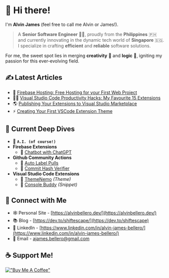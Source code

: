 # 👋 Hi there!

I'm **Alvin James** (feel free to call me Alvin or James!).

> A **Senior Software Engineer** 🧑‍💻, proudly from the **Philippines** 🇵🇭 and currently innovating in the dynamic tech world of **Singapore** 🇸🇬. I specialize in crafting **efficient** and **reliable** software solutions.

For me, the sweet spot lies in merging **creativity** 🎨 and **logic** 🧠, igniting my passion for this ever-evolving field.

## ✍️ Latest Articles

- 🚀 [Firebase Hosting: Free Hosting for your First Web Project](https://dev.to/shiftescape/firebase-hosting-free-hosting-for-your-first-web-project-28n8)
- 🧑‍💻 [Visual Studio Code Productivity Hacks: My Favourite 15 Extensions](https://dev.to/shiftescape/visual-studio-code-productivity-hacks-my-favourite-15-extensions-1gb7)
- 🌎 [Publishing Your Extensions to Visual Studio Marketplace](https://dev.to/shiftescape/publishing-your-extensions-to-visual-studio-marketplace-49ma)
- ⚡️ [Creating Your First VSCode Extension Theme](https://dev.to/shiftescape/creating-your-first-vscode-extension-9d4)

## 🔬 Current Deep Dives

- 🤖 **`A.I. (of course!)`**
- **Firebase Extensions**
  - 🤖 [Chatbot with ChatGPT](https://extensions.dev/extensions/shiftescape/firestore-chatgpt-bot)
- **Github Community Actions**
  - 🔖 [Auto Label Pulls](https://github.com/marketplace/actions/auto-label-pulls)
  - 📇 [Commit Hash Verifier](https://github.com/marketplace/actions/commit-hash-verifier)
- **Visual Studio Code Extensions**
  - 🎨 [ThemeNemo](https://marketplace.visualstudio.com/items?itemName=AlvinJamesBellero.theme-nemo) _(Theme)_
  - 📜 [Console Buddy](https://marketplace.visualstudio.com/items?itemName=AlvinJamesBellero.console-buddy) _(Snippet)_

## 🤝 Connect with Me
- 🕸️ Personal Site - [https://alvinbellero.dev/](https://alvinbellero.dev/)
- 📚 Blog - [https://dev.to/shiftescape/](https://dev.to/shiftescape)
- 🧳 LinkedIn - [https://www.linkedin.com/in/alvin-james-bellero/](https://www.linkedin.com/in/alvin-james-bellero/)
- 📧 Email - [ajames.bellero@gmail.com](mailto:ajames.bellero@gmail.com)

## ☕️ Support Me!
[!["Buy Me A Coffee"](https://www.buymeacoffee.com/assets/img/custom_images/orange_img.png)](https://www.buymeacoffee.com/shiftEscapeAlvin)
